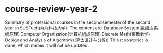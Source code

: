 # course-review-year-2
Summary of professional courses in the second semester of the second year in SUSTech(南方科技大学). 
The content are: 
  Database System(数据库系统原理)
  Computer Organization(计算机组成原理)
  Discrete Math(离散数学)
  Design and Analysis of Algorithms(算法设计与分析))
This repositories is done, which means it will not be updated.